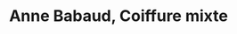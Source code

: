 ---
title: "Anne Babaud, Coiffure mixte"
url: /villefagnan/anne-babaud-coiffure-mixte/
shop: Friseur
---